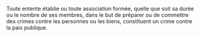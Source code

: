 Toute entente établie ou toute association formée, quelle que soit sa durée ou le nombre de ses membres, dans le but de préparer ou de commettre des crimes contre les personnes ou les biens, constituent un crime contre la paix publique.